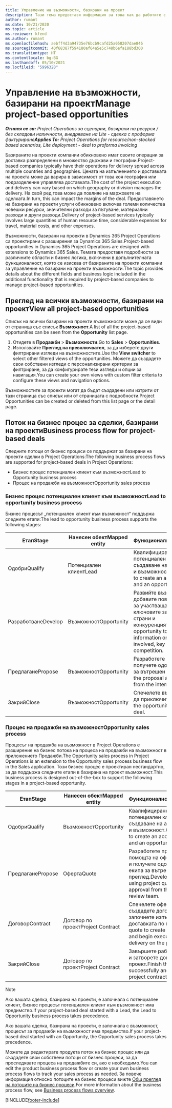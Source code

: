 ```yaml
---
title: Управление на възможности, базирани на проект
description: Тази тема предоставя информация за това как да работите с възможности, свързани с проекти.
author: rumant
ms.date: 10/21/2020
ms.topic: article
ms.reviewer: kfend
ms.author: rumant
ms.openlocfilehash: aebff4d3a94735e76bcb9cafd25a058207dae846
ms.sourcegitcommit: 40f68387f594180af64a5e5c748b6efa188bd300
ms.translationtype: HT
ms.contentlocale: bg-BG
ms.lasthandoff: 05/10/2021
ms.locfileid: "5996328"
---
```

# <a name="manage-project-based-opportunities"></a><span data-ttu-id="b4e41-103">Управление на възможности, базирани на проект</span><span class="sxs-lookup"><span data-stu-id="b4e41-103">Manage project-based opportunities</span></span>

<span data-ttu-id="b4e41-104">_**Отнася се за:** Project Operations за сценарии, базирани на ресурси / без складови наличности, внедряване на Lite - сделка с проформа фактуриране_</span><span class="sxs-lookup"><span data-stu-id="b4e41-104">_**Applies To:** Project Operations for resource/non-stocked based scenarios, Lite deployment - deal to proforma invoicing_</span></span>

<span data-ttu-id="b4e41-105">Базираните на проекти компании обикновено имат своите операции за доставка разпределени в множество държави и географии.</span><span class="sxs-lookup"><span data-stu-id="b4e41-105">Project-based companies typically have their operations for delivery spread across multiple countries and geographies.</span></span> <span data-ttu-id="b4e41-106">Цената на изпълнението и доставката на проекта може да варира в зависимост от това коя география или подразделение управлява доставката.</span><span class="sxs-lookup"><span data-stu-id="b4e41-106">The cost of the project execution and delivery can vary  based on which geography or division manages the delivery.</span></span> <span data-ttu-id="b4e41-107">На свой ред това може да повлияе на маржовете на сделката.</span><span class="sxs-lookup"><span data-stu-id="b4e41-107">In turn, this can impact the margins of the deal.</span></span> <span data-ttu-id="b4e41-108">Предоставянето на базирани на проекти услуги обикновено включва големи количества човешки ресурси, значителни разходи за пътуване, материални разходи и други разходи.</span><span class="sxs-lookup"><span data-stu-id="b4e41-108">Delivery of project-based services typically involves large quantities of human resource time, considerable expenses for travel, material costs, and other expenses.</span></span>

<span data-ttu-id="b4e41-109">Възможности, базирани на проекти в Dynamics 365 Project Operations са проектирани с разширения за Dynamics 365 Sales.</span><span class="sxs-lookup"><span data-stu-id="b4e41-109">Project-based opportunities in Dynamics 365 Project Operations are designed with extensions to Dynamics 365 Sales.</span></span> <span data-ttu-id="b4e41-110">Темата предоставя подробности за различните области и бизнес логика, включени в допълнителната функционалност, която се изисква от базираните на проекти компании за управление на базирани на проекти възможности.</span><span class="sxs-lookup"><span data-stu-id="b4e41-110">The topic provides details about the different fields and business logic included in the additional functionality that is required by project-based companies to manage project-based opportunities.</span></span>

## <a name="view-all-project-based-opportunities"></a><span data-ttu-id="b4e41-111">Преглед на всички възможности, базирани на проект</span><span class="sxs-lookup"><span data-stu-id="b4e41-111">View all project-based opportunities</span></span>

<span data-ttu-id="b4e41-112">Списък на всички базирани на проекти възможности може да се види от страница със списък **Възможност**.</span><span class="sxs-lookup"><span data-stu-id="b4e41-112">A list of all the project-based opportunities can be seen from the **Opportunity** list page.</span></span> 

1. <span data-ttu-id="b4e41-113">Отидете в **Продажби** > **Възможности**.</span><span class="sxs-lookup"><span data-stu-id="b4e41-113">Go to **Sales** > **Opportunities**.</span></span>
2. <span data-ttu-id="b4e41-114">Използвайте **Преглед на превключвател**, за да изберете други филтрирани изгледи на възможностите.</span><span class="sxs-lookup"><span data-stu-id="b4e41-114">Use the **View switcher** to select other filtered views of the opportunities.</span></span> <span data-ttu-id="b4e41-115">Можете да създадете свои собствени изгледи с персонализирани критерии за филтриране, за да конфигурирате тези изгледи и опции за навигация.</span><span class="sxs-lookup"><span data-stu-id="b4e41-115">You can create your own views with custom filter criteria to configure these views and navigation options.</span></span>

<span data-ttu-id="b4e41-116">Възможностите за проекти могат да бъдат създадени или изтрити от тази страница със списък или от страницата с подробности.</span><span class="sxs-lookup"><span data-stu-id="b4e41-116">Project Opportunities can be created or deleted from this list page or the detail page.</span></span>

## <a name="business-process-flow-for-project-based-deals"></a><span data-ttu-id="b4e41-117">Поток на бизнес процес за сделки, базирани на проекти</span><span class="sxs-lookup"><span data-stu-id="b4e41-117">Business process flow for project-based deals</span></span>

<span data-ttu-id="b4e41-118">Следните потоци от бизнес процеси се поддържат за базирани на проекти сделки в Project Operations:</span><span class="sxs-lookup"><span data-stu-id="b4e41-118">The following business process flows are supported for project-based deals in Project Operations:</span></span>

- <span data-ttu-id="b4e41-119">Бизнес процес потенциален клиент към възможност</span><span class="sxs-lookup"><span data-stu-id="b4e41-119">Lead to Opportunity business process</span></span>
- <span data-ttu-id="b4e41-120">Процес на продажби на възможност</span><span class="sxs-lookup"><span data-stu-id="b4e41-120">Opportunity sales process</span></span>

### <a name="lead-to-opportunity-business-process"></a><span data-ttu-id="b4e41-121">Бизнес процес потенциален клиент към възможност</span><span class="sxs-lookup"><span data-stu-id="b4e41-121">Lead to opportunity business process</span></span> 
<span data-ttu-id="b4e41-122">Бизнес процесът „потенциален клиент към възможност“ поддържа следните етапи:</span><span class="sxs-lookup"><span data-stu-id="b4e41-122">The lead to opportunity business process supports the following stages:</span></span>

| <span data-ttu-id="b4e41-123">Етап</span><span class="sxs-lookup"><span data-stu-id="b4e41-123">Stage</span></span> | <span data-ttu-id="b4e41-124">Нанесен обект</span><span class="sxs-lookup"><span data-stu-id="b4e41-124">Mapped entity</span></span> | <span data-ttu-id="b4e41-125">Функционалност</span><span class="sxs-lookup"><span data-stu-id="b4e41-125">Functionality</span></span> |
| --- | --- | --- |
| <span data-ttu-id="b4e41-126">Одобри</span><span class="sxs-lookup"><span data-stu-id="b4e41-126">Qualify</span></span> | <span data-ttu-id="b4e41-127">Потенциален клиент</span><span class="sxs-lookup"><span data-stu-id="b4e41-127">Lead</span></span> | <span data-ttu-id="b4e41-128">Квалифициране на потенциален клиент за създаване на акаунт, контакт и възможност.</span><span class="sxs-lookup"><span data-stu-id="b4e41-128">Qualify the lead to create an account, contact, and an opportunity.</span></span> |
| <span data-ttu-id="b4e41-129">Разработване</span><span class="sxs-lookup"><span data-stu-id="b4e41-129">Develop</span></span> | <span data-ttu-id="b4e41-130">Възможност</span><span class="sxs-lookup"><span data-stu-id="b4e41-130">Opportunity</span></span> | <span data-ttu-id="b4e41-131">Развийте възможността да добавите повече информация за участващата работа, ключовите заинтересовани страни и конкуренцията.</span><span class="sxs-lookup"><span data-stu-id="b4e41-131">Develop the opportunity to add more information on the work involved, key stakeholders, and competition.</span></span> |
| <span data-ttu-id="b4e41-132">Предлагане</span><span class="sxs-lookup"><span data-stu-id="b4e41-132">Propose</span></span> | <span data-ttu-id="b4e41-133">Възможност</span><span class="sxs-lookup"><span data-stu-id="b4e41-133">Opportunity</span></span> | <span data-ttu-id="b4e41-134">Разработете предложението и получете одобрение от екипа за вътрешен преглед.</span><span class="sxs-lookup"><span data-stu-id="b4e41-134">Develop the proposal and get approval from the internal review team.</span></span> |
| <span data-ttu-id="b4e41-135">Закрий</span><span class="sxs-lookup"><span data-stu-id="b4e41-135">Close</span></span> | <span data-ttu-id="b4e41-136">Възможност</span><span class="sxs-lookup"><span data-stu-id="b4e41-136">Opportunity</span></span> | <span data-ttu-id="b4e41-137">Спечелете възможността, за да приключите сделката.</span><span class="sxs-lookup"><span data-stu-id="b4e41-137">Win the opportunity to close the deal.</span></span> |

### <a name="opportunity-sales-process"></a><span data-ttu-id="b4e41-138">Процес на продажби на възможност</span><span class="sxs-lookup"><span data-stu-id="b4e41-138">Opportunity sales process</span></span>
<span data-ttu-id="b4e41-139">Процесът на продажба на възможност в Project Operations е разширение на бизнес потока на процеса на продажби на възможност в приложението Продажби.</span><span class="sxs-lookup"><span data-stu-id="b4e41-139">The Opportunity sales process in Project Operations is an extension to the Opportunity sales process business flow in the Sales application.</span></span> <span data-ttu-id="b4e41-140">Този бизнес процес е проектиран нестандартно, за да поддържа следните етапи в базирана на проект възможност.</span><span class="sxs-lookup"><span data-stu-id="b4e41-140">This business process is designed out-of-the-box to support the following stages in a project-based opportunity.</span></span>

| <span data-ttu-id="b4e41-141">Етап</span><span class="sxs-lookup"><span data-stu-id="b4e41-141">Stage</span></span> | <span data-ttu-id="b4e41-142">Нанесен обект</span><span class="sxs-lookup"><span data-stu-id="b4e41-142">Mapped entity</span></span> | <span data-ttu-id="b4e41-143">Функционалност</span><span class="sxs-lookup"><span data-stu-id="b4e41-143">Functionality</span></span> |
| --- | --- | --- |
| <span data-ttu-id="b4e41-144">Одобри</span><span class="sxs-lookup"><span data-stu-id="b4e41-144">Qualify</span></span> | <span data-ttu-id="b4e41-145">Възможност</span><span class="sxs-lookup"><span data-stu-id="b4e41-145">Opportunity</span></span> | <span data-ttu-id="b4e41-146">Квалифициране на потенциален клиент за създаване на акаунт, контакт и възможност.</span><span class="sxs-lookup"><span data-stu-id="b4e41-146">Qualify the lead to create an account, contact, and an opportunity.</span></span> |
| <span data-ttu-id="b4e41-147">Предлагане</span><span class="sxs-lookup"><span data-stu-id="b4e41-147">Propose</span></span> | <span data-ttu-id="b4e41-148">Оферта</span><span class="sxs-lookup"><span data-stu-id="b4e41-148">Quote</span></span> | <span data-ttu-id="b4e41-149">Разработете предложението с помощта на оферти по проект и получете одобрение от екипа за вътрешен преглед.</span><span class="sxs-lookup"><span data-stu-id="b4e41-149">Develop the proposal using project quotes and get approval from the internal review team.</span></span> |
| <span data-ttu-id="b4e41-150">Договор</span><span class="sxs-lookup"><span data-stu-id="b4e41-150">Contract</span></span> | <span data-ttu-id="b4e41-151">Договор по проект</span><span class="sxs-lookup"><span data-stu-id="b4e41-151">Project Contract</span></span> | <span data-ttu-id="b4e41-152">Спечелете офертата, за да създадете договора и да започнете изпълнението и доставката по проекта.</span><span class="sxs-lookup"><span data-stu-id="b4e41-152">Win the quote to create the contract and begin execution and delivery on the project.</span></span> |
| <span data-ttu-id="b4e41-153">Закрий</span><span class="sxs-lookup"><span data-stu-id="b4e41-153">Close</span></span> | <span data-ttu-id="b4e41-154">Договор по проект</span><span class="sxs-lookup"><span data-stu-id="b4e41-154">Project Contract</span></span> | <span data-ttu-id="b4e41-155">Завършете работата успешно и затворете договора за проект.</span><span class="sxs-lookup"><span data-stu-id="b4e41-155">Finish the work successfully and close the project contract.</span></span> |

> [!NOTE]
> <span data-ttu-id="b4e41-156">Ако вашата сделка, базирана на проекти, е започнала с потенциален клиент, бизнес процесът потенциален клиент към възможност има предимство.</span><span class="sxs-lookup"><span data-stu-id="b4e41-156">If your project-based deal started with a Lead, the Lead to Opportunity business process takes precedence.</span></span>
>
> <span data-ttu-id="b4e41-157">Ако вашата сделка, базирана на проекти, е започнала с възможност, процесът за продажби на възможност има предимство.</span><span class="sxs-lookup"><span data-stu-id="b4e41-157">If your project-based deal started with an Opportunity, the Opportunity sales process takes precedence.</span></span>

<span data-ttu-id="b4e41-158">Можете да редактирате продукта поток на бизнес процес или да създадете свои собствени потоци от бизнес процеси, за да проследявате процеса на продажбите си, ако е необходимо.</span><span class="sxs-lookup"><span data-stu-id="b4e41-158">You can edit the product business process flow or create your own business process flows to track your sales process as needed.</span></span> <span data-ttu-id="b4e41-159">За повече информация относно потоците на бизнес процеси вижте [Общ преглед на потоците на бизнес процеси](/dynamics365/customerengagement/on-premises/customize/business-process-flows-overview).</span><span class="sxs-lookup"><span data-stu-id="b4e41-159">For more information about the business process flow, see [Business process flows overview](/dynamics365/customerengagement/on-premises/customize/business-process-flows-overview).</span></span>


[!INCLUDE[footer-include](../includes/footer-banner.md)]